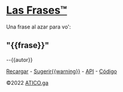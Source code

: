 <!--v2-->
# [Las Frases&trade;](/{{ext}})
Una frase al azar para vo':
## "{{frase}}"
--{{autor}}

[Recargar](/{{ext}}) - [Sugerir{{warning}}](/sugerir) - [API](/api{{ext}}) - [Código](https://github.com/Luqaska/frases)

&copy;2022 [ATICO.ga](https://atico.ga)